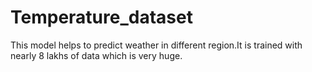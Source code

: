 # Temperature_dataset
This model helps to predict weather in different region.It is trained with nearly 8 lakhs of data which is very huge.
